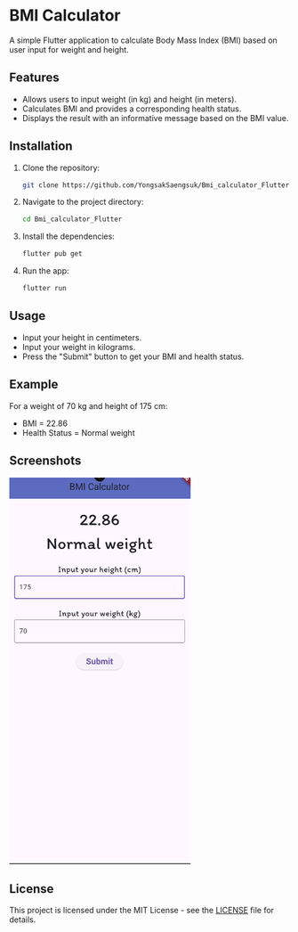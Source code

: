 
# BMI Calculator

A simple Flutter application to calculate Body Mass Index (BMI) based on user input for weight and height.

## Features

- Allows users to input weight (in kg) and height (in meters).
- Calculates BMI and provides a corresponding health status.
- Displays the result with an informative message based on the BMI value.

## Installation

1. Clone the repository:

   ```bash
   git clone https://github.com/YongsakSaengsuk/Bmi_calculator_Flutter.git
   ```

2. Navigate to the project directory:

   ```bash
   cd Bmi_calculator_Flutter
   ```

3. Install the dependencies:

   ```bash
   flutter pub get
   ```

4. Run the app:

   ```bash
   flutter run
   ```

## Usage

- Input your height in centimeters.
- Input your weight in kilograms.
- Press the "Submit" button to get your BMI and health status.

## Example

For a weight of 70 kg and height of 175 cm:

- BMI = 22.86
- Health Status = Normal weight

## Screenshots

![App Screenshot](screenshot.png)

## License

This project is licensed under the MIT License - see the [LICENSE](LICENSE) file for details.

